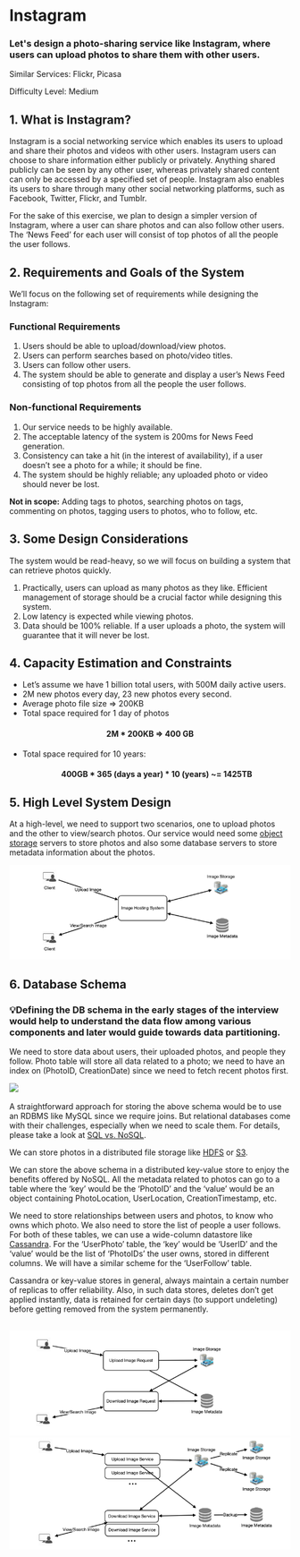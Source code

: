 # Instagram
### Let's design a photo-sharing service like Instagram, where users can upload photos to share them with other users.

Similar Services: Flickr, Picasa

Difficulty Level: Medium

## 1. What is Instagram?
Instagram is a social networking service which enables its users to upload and share their photos and videos with other users. Instagram users can choose to share information either publicly or privately. Anything shared publicly can be seen by any other user, whereas privately shared content can only be accessed by a specified set of people. Instagram also enables its users to share through many other social networking platforms, such as Facebook, Twitter, Flickr, and Tumblr.

For the sake of this exercise, we plan to design a simpler version of Instagram, where a user can share photos and can also follow other users. The ‘News Feed’ for each user will consist of top photos of all the people the user follows.

## 2. Requirements and Goals of the System
We’ll focus on the following set of requirements while designing the Instagram:

### Functional Requirements
1. Users should be able to upload/download/view photos.
2. Users can perform searches based on photo/video titles.
3. Users can follow other users.
4. The system should be able to generate and display a user’s News Feed consisting of top photos from all the people the user follows.

### Non-functional Requirements
1. Our service needs to be highly available.
2. The acceptable latency of the system is 200ms for News Feed generation.
3. Consistency can take a hit (in the interest of availability), if a user doesn’t see a photo for a while; it should be fine.
4. The system should be highly reliable; any uploaded photo or video should never be lost.

**Not in scope:** Adding tags to photos, searching photos on tags, commenting on photos, tagging users to photos, who to follow, etc.

## 3. Some Design Considerations
The system would be read-heavy, so we will focus on building a system that can retrieve photos quickly.

1. Practically, users can upload as many photos as they like. Efficient management of storage should be a crucial factor while designing this system.
2. Low latency is expected while viewing photos.
3. Data should be 100% reliable. If a user uploads a photo, the system will guarantee that it will never be lost.

## 4. Capacity Estimation and Constraints
* Let’s assume we have 1 billion total users, with 500M daily active users.
* 2M new photos every day, 23 new photos every second.
* Average photo file size => 200KB
* Total space required for 1 day of photos
#### <div align="center">2M * 200KB => 400 GB</div>
* Total space required for 10 years:
  #### <div align="center">400GB * 365 (days a year) * 10 (years) ~= 1425TB</div>

## 5. High Level System Design
At a high-level, we need to support two scenarios, one to upload photos and the other to view/search photos. Our service would need some [object storage](https://en.wikipedia.org/wiki/Object_storage) servers to store photos and also some database servers to store metadata information about the photos.

![](../img/instagram-1.png)

## 6. Database Schema
### 💡Defining the DB schema in the early stages of the interview would help to understand the data flow among various components and later would guide towards data partitioning.
We need to store data about users, their uploaded photos, and people they follow. Photo table will store all data related to a photo; we need to have an index on (PhotoID, CreationDate) since we need to fetch recent photos first.

![](../img/instagram-2.png)

A straightforward approach for storing the above schema would be to use an RDBMS like MySQL since we require joins. But relational databases come with their challenges, especially when we need to scale them. For details, please take a look at [SQL vs. NoSQL](../basics/sql-vs-nosql.md).

We can store photos in a distributed file storage like [HDFS](https://en.wikipedia.org/wiki/Apache_Hadoop) or [S3](https://en.wikipedia.org/wiki/Amazon_S3).

We can store the above schema in a distributed key-value store to enjoy the benefits offered by NoSQL. All the metadata related to photos can go to a table where the ‘key’ would be the ‘PhotoID’ and the ‘value’ would be an object containing PhotoLocation, UserLocation, CreationTimestamp, etc.

We need to store relationships between users and photos, to know who owns which photo. We also need to store the list of people a user follows. For both of these tables, we can use a wide-column datastore like [Cassandra](https://en.wikipedia.org/wiki/Apache_Cassandra). For the ‘UserPhoto’ table, the ‘key’ would be ‘UserID’ and the ‘value’ would be the list of ‘PhotoIDs’ the user owns, stored in different columns. We will have a similar scheme for the ‘UserFollow’ table.

Cassandra or key-value stores in general, always maintain a certain number of replicas to offer reliability. Also, in such data stores, deletes don’t get applied instantly, data is retained for certain days (to support undeleting) before getting removed from the system permanently.

## 

![](../img/instagram-3.png)
![](../img/instagram-4.png)
